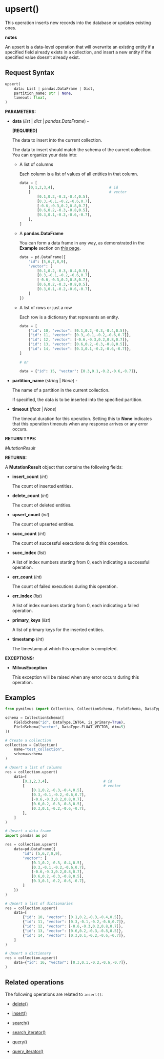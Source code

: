 # upsert()

This operation inserts new records into the database or updates existing ones.  

<div class="admonition note">

<p><b>notes</b></p>

<p>An upsert is a data-level operation that will overwrite an existing entity if a specified field already exists in a collection, and insert a new entity if the specified value doesn’t already exist.</p>

</div>

## Request Syntax

```python
upsert(
    data: List | pandas.DataFrame | Dict, 
    partition_name: str | None, 
    timeout: float, 
)
```

**PARAMETERS:**

- **data** (*list* | *dict* | *pandas.DataFrame*) -

    **[REQUIRED]**

    The data to insert into the current collection.

    The data to insert should match the schema of the current collection. You can organize your data into:

    - A list of columns

        Each column is a list of values of all entities in that column.

        ```python
        data = [
            [0,1,2,3,4],                         # id
            [                                    # vector
                [0.1,0.2,-0.3,-0.4,0.5],
                [0.3,-0.1,-0.2,-0.6,0.7],
                [-0.6,-0.3,0.2,0.8,0.7],
                [0.6,0.2,-0.3,-0.8,0.5],
                [0.3,0.1,-0.2,-0.6,-0.7],
            ],
        ]
        ```

    - A **pandas.DataFrame**

        You can form a data frame in any way, as demonstrated in the **Example** section on [this page](https://pandas.pydata.org/docs/reference/api/pandas.DataFrame.html).

        ```python
        data = pd.DataFrame({
            "id": [5,6,7,8,9],
            "vector": [
                [0.1,0.2,-0.3,-0.4,0.5],
                [0.3,-0.1,-0.2,-0.6,0.7],
                [-0.6,-0.3,0.2,0.8,0.7],
                [0.6,0.2,-0.3,-0.8,0.5],
                [0.3,0.1,-0.2,-0.6,-0.7],
            ]
        })
        ```

    - A list of rows or just a row

        Each row is a dictionary that represents an entity.

        ```python
        data = [
            {"id": 10, "vector": [0.1,0.2,-0.3,-0.4,0.5]},
            {"id": 11, "vector": [0.3,-0.1,-0.2,-0.6,0.7]},
            {"id": 12, "vector": [-0.6,-0.3,0.2,0.8,0.7]},
            {"id": 13, "vector": [0.6,0.2,-0.3,-0.8,0.5]},
            {"id": 14, "vector": [0.3,0.1,-0.2,-0.6,-0.7]},
        ]
        
        # or 
        
        data = {"id": 15, "vector": [0.3,0.1,-0.2,-0.6,-0.7]},
        ```

- **partition_name** (*string* | *None*) -

    The name of a partition in the current collection. 

    If specified, the data is to be inserted into the specified partition.

- **timeout** (*float* | *None*)  

    The timeout duration for this operation. Setting this to **None** indicates that this operation timeouts when any response arrives or any error occurs.

**RETURN TYPE:**

*MutationResult*

**RETURNS:**

A **MutationResult** object that contains the following fields:

- **insert_count** (*int*)

    The count of inserted entities.

- **delete_count** (*int*)

    The count of deleted entities.

- **upsert_count** (*int*)

    The count of upserted entities.

- **succ_count** (*int*)

    The count of successful executions during this operation.

- **succ_index** (*list*)

    A list of index numbers starting from 0, each indicating a successful operation.

- **err_count** (*int*)

    The count of failed executions during this operation.

- **err_index** (*list*)

    A list of index numbers starting from 0, each indicating a failed operation.

- **primary_keys** (*list*)

    A list of primary keys for the inserted entities.

- **timestamp** (*int*)

    The timestamp at which this operation is completed.

**EXCEPTIONS:**

- **MilvusException**

    This exception will be raised when any error occurs during this operation.

## Examples

```python
from pymilvus import Collection, CollectionSchema, FieldSchema, DataType

schema = CollectionSchema([
    FieldSchema("id", DataType.INT64, is_primary=True),
    FieldSchema("vector", DataType.FLOAT_VECTOR, dim=5)
])

# Create a collection
collection = Collection(
    name="test_collection",
    schema=schema
)

# Upsert a list of columns
res = collection.upsert(
    data=[
        [0,1,2,3,4],                         # id
        [                                    # vector
            [0.1,0.2,-0.3,-0.4,0.5],
            [0.3,-0.1,-0.2,-0.6,0.7],
            [-0.6,-0.3,0.2,0.8,0.7],
            [0.6,0.2,-0.3,-0.8,0.5],
            [0.3,0.1,-0.2,-0.6,-0.7],
        ],
    ]
)

# Upsert a data frame
import pandas as pd

res = collection.upsert(
    data=pd.DataFrame({
        "id": [5,6,7,8,9],
        "vector": [
            [0.1,0.2,-0.3,-0.4,0.5],
            [0.3,-0.1,-0.2,-0.6,0.7],
            [-0.6,-0.3,0.2,0.8,0.7],
            [0.6,0.2,-0.3,-0.8,0.5],
            [0.3,0.1,-0.2,-0.6,-0.7],
        ]
    })
)

# Upsert a list of dictionaries
res = collection.upsert(
    data=[
        {"id": 10, "vector": [0.1,0.2,-0.3,-0.4,0.5]},
        {"id": 11, "vector": [0.3,-0.1,-0.2,-0.6,0.7]},
        {"id": 12, "vector": [-0.6,-0.3,0.2,0.8,0.7]},
        {"id": 13, "vector": [0.6,0.2,-0.3,-0.8,0.5]},
        {"id": 14, "vector": [0.3,0.1,-0.2,-0.6,-0.7]},
    ]
)

# Upsert a dictionary
res = collection.upsert(
    data={"id": 16, "vector": [0.3,0.1,-0.2,-0.6,-0.7]},
)
```

## Related operations

The following operations are related to `insert()`:

- [delete()](delete.md)

- [insert()](insert.md)

- [search()](search.md)

- [search_iterator()](search_iterator.md)

- [query()](query.md)

- [query_iterator()](query_iterator.md)

